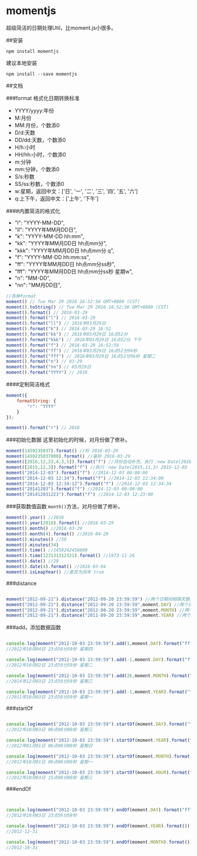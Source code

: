 
# momentjs
超级简洁的日期处理Util，比moment.js小很多。

##安装
```
npm install momentjs
```
建议本地安装

```
npm install --save momentjs
```
##文档

###format
格式化日期转换标准
- YYYY/yyyy:年份
- M:月份
- MM:月份，个数添0
- D/d:天数
- DD/dd:天数，个数添0
- H/h:小时
- HH/hh:小时，个数添0
- m:分钟
- mm:分钟，个数添0
- S/s:秒数
- SS/ss:秒数，个数添0
- w:星期，返回中文：['日', '一', '二', '三', '四', '五', '六']
- q:上下午，返回中文：['上午', '下午']

####内置简洁的格式化
- "l": "YYYY-MM-DD",
- "ll": "YYYY年MM月DD日",
- "k": "YYYY-MM-DD hh:mm",
- "kk": "YYYY年MM月DD日 hh点mm分",
- "kkk": "YYYY年MM月DD日 hh点mm分 q",
- "f": "YYYY-MM-DD hh:mm:ss",
- "ff": "YYYY年MM月DD日 hh点mm分ss秒",
- "fff": "YYYY年MM月DD日 hh点mm分ss秒 星期w",
- "n": "MM-DD",
- "nn": "MM月DD日",

```javascript
//各种format
moment() // Tue Mar 29 2016 16:52:56 GMT+0800 (CST)
moment().toString() // Tue Mar 29 2016 16:52:56 GMT+0800 (CST)
moment().format() // 2016-03-29
moment().format("l") // 2016-03-29
moment().format("ll") // 2016年03月29日
moment().format("k") // 2016-03-29 16:52
moment().format("kk") // 2016年03月29日 16点52分
moment().format("kkk") // 2016年03月29日 16点52分 下午
moment().format("f") // 2016-03-29 16:52:56
moment().format("ff") // 2016年03月29日 16点52分56秒
moment().format("fff") // 2016年03月29日 16点52分56秒 星期二
moment().format("n") // 03-29
moment().format("nn") // 03月29日
moment().format("YYYY") // 2016
```
####定制简洁格式

```javascript
moment({
    formatString: {
        "r": "YYYY"
    }
});

moment().format("r") // 2016

```
###初始化数据
这里初始化的时候，对月份做了修补。

```javascript
moment(1459235037).format() //秒 2016-03-29
moment(1459235037000).format() //毫秒 2016-03-29
moment([2016,12,23,4,3,5]).format("f") //月份自动补充，执行：new Date(2016,11,23,4,3,5) 2016-12-23 04:03:05
moment([2015,12,3]).format("f") //执行：new Date(2015,11,3) 2015-12-03
moment("2014-12-03").format("f") //2014-12-03 00:00:00
moment("2014-12-03 12:34").format("f") //2014-12-03 12:34:00
moment("2014-12-03 12:34:12").format("f") //2014-12-03 12:34:34
moment("20141203").format("f") //2014-12-03 00:00:00
moment("201412031223").format("f") //2014-12-03 12:23:00
```

###获取数值函数
`month()`方法，对月份做了修补。

```javascript
moment().year() //2016
moment().year(2018).format() //2018-03-29
moment().month() //2016-03-29
moment().month(4).format() //2016-04-29
moment().minutes() //59
moment().minutes(34)
moment().time() //1459242450800
moment().time(123131312321).format() //1973-11-26
moment().date() //29
moment().date(4).format() //2016-03-04
moment().isLeapYear() //是否为闰年 true

```
###distance

```javascript

moment("2012-09-21").distance("2012-09-20 23:59:59") //两个日期间相隔天数，纠正日期计算偏差 1
moment("2012-09-21").distance("2012-09-20 23:59:59",moment.DAY) //两个日期间相隔天数 1
moment("2012-09-21").distance("2012-08-20 23:59:59",moment.MONTH) //两个日期间相隔月数 1
moment("2012-09-21").distance("2011-09-20 23:59:59",moment.YEAR) //两个日期间相隔年数 1

```
###add，添加数据函数

```javascript

console.log(moment("2012-10-03 23:59:59").add(1,moment.DAY).format("fff")); 
//2012年10月04日 23点59分59秒 星期四

console.log(moment("2012-10-03 23:59:59").add(-1,moment.DAY).format("fff"));
//2012年10月02日 23点59分59秒 星期二

console.log(moment("2012-10-03 23:59:59").add(26,moment.MONTH).format("fff"));
//2014年12月03日 23点59分59秒 星期三

console.log(moment("2012-10-03 23:59:59").add(-1,moment.YEAR).format("fff"));
//2011年10月03日 23点59分59秒 星期一

```

###startOf

```javascript

console.log(moment("2012-10-03 23:59:59").startOf(moment.DAY).format("fff"));
//2012年10月03日 00点00分00秒 星期三

console.log(moment("2012-10-03 23:59:59").startOf(moment.YEAR).format("fff"));
//2012年01月01日 00点00分00秒 星期日

console.log(moment("2012-10-03 23:59:59").startOf(moment.MONTH).format("fff"));
//2012年10月01日 00点00分00秒 星期一

console.log(moment("2012-10-03 23:59:59").startOf(moment.HOUR).format("fff"));
//2012年10月03日 15点00分00秒 星期三

```


###endOf

```javascript


console.log(moment("2012-10-03 23:59:59").endOf(moment.DAY).format("ff"));
//2012年10月03日 23点59分59秒

console.log(moment("2012-10-03 23:59:59").endOf(moment.YEAR).format());
//2012-12-31

console.log(moment("2012-10-03 23:59:59").endOf(moment.MONTH).format());
//2012-10-31

```